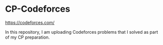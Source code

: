 # CP-Codeforces
 https://codeforces.com/
 
 In this repository, I am uploading Codeforces problems that I solved as part of my CP preparation.

